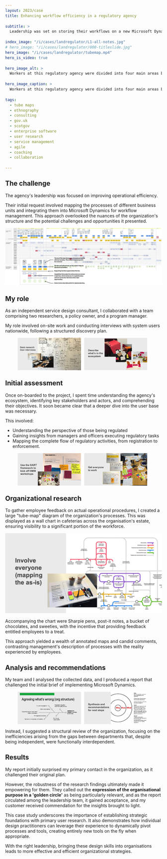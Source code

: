 ```yaml
---
layout: 2023/case
title: Enhancing workflow efficiency in a regulatory agency

subtitle: >
  Leadership was set on storing their workflows on a new Microsoft Dynamics platform, but they had not mapped the journeys of the different colleagues in the organisation and were unaware of the challenges and opportunites created by their structure.

index_image: "/i/cases/landregulator/L1-all-notes.jpg"
# hero_image: "/i/cases/landregulator/000-titleslide.jpg"
hero_image: "/i/cases/landregulator/tubemap.mp4"
hero_is_video: true

hero_image_alt: >
  Workers at this regulatory agency were divided into four main areas based on the nature of their interventions with citizens. It quickly became apparent that uncovering insights and opportunities would mean mapping the different divisions across the entire life-cycle of the regulated customer.

hero_image_caption: >
  Workers at this regulatory agency were divided into four main areas based on the nature of their interventions with citizens. It quickly became apparent that uncovering insights and opportunities would mean mapping the different divisions across the entire life-cycle of the regulated customer.

tags: 
  - tube maps
  - ethnography
  - consulting
  - gov.uk
  - scotgov
  - enterprise software
  - user research
  - service management
  - agile
  - coaching
  - collaboration

---
```



## The challenge

The agency's leadership was focused on improving operational efficiency. 

Their initial request involved mapping the processes of different business units and integrating them into Microsoft Dynamics for workflow management. This approach overlooked the nuances of the organization's structure and the potential challenges and opportunities it presented.

<img src="/i/cases/landregulator/L1-all-notes.jpg" alt="Level 1 blueprint of the organisation's service."/>


## My role

As an independent service design consultant, I collaborated with a team comprising two researchers, a policy owner, and a program manager. 

My role involved on-site work and conducting interviews with system users nationwide, following a structured discovery plan.

<figure style="display:flex;">
  <img style="width:48%;" src="/i/cases/landregulator/040-primary-research.jpg" alt="Desk research"/>
  <img style="width:48%;border-left:10px solid white;" src="/i/cases/landregulator/055-whatsintheecosystem.jpg" alt="User research"/>
</figure>


## Initial assessment

Once on-boarded to the project, I spent time understanding the agency's ecosystem, identifying key stakeholders and actors, and comprehending their objectives. It soon became clear that a deeper dive into the user base was necessary.

This involved:

- Understanding the perspective of those being regulated
- Gaining insights from managers and officers executing regulatory tasks
- Mapping the complete flow of regulatory activities, from registration to enforcement.


<figure style="display:flex;">
  <img style="width:48%;" src="/i/cases/landregulator/080-HMW-DART.jpg" alt="Using the DART framwork as workshop stimulus"/>
  <img style="width:48%;border-left:10px solid white;" src="/i/cases/landregulator/100-opportunities.jpg" alt="Brainstorming opportunities using identified problems as stimulus"/>
</figure>


## Organizational research

To gather employee feedback on actual operational procedures, I created a large "tube-map" diagram of the organization's processes. This was displayed as a wall chart in cafeterias across the organisation's estate, ensuring visibility to a significant portion of the workforce. 

<img src="/i/cases/landregulator/060-probe-tubemap.jpg" alt="a large tube-map diagram of the organization's processes"/>

Accompanying the chart were Sharpie pens, post-it notes, a bucket of chocolates, and sweeties, with the incentive that providing feedback entitled employees to a treat. 

This approach yielded a wealth of annotated maps and candid comments, contrasting management's description of processes with the reality experienced by employees.


## Analysis and recommendations

My team and I analysed the collected data, and I produced a report that challenged the initial brief of implementing Microsoft Dynamics. 

<figure style="display:flex;">
  <img style="width:48%;" src="/i/cases/landregulator/070-ishikaya.jpg" alt="Ishikaya diagram showing problem causality"/>
  <img style="width:48%;border-left:10px solid white;" src="/i/cases/landregulator/999-golden-circle.jpg" alt="Golden circle title page of report"/>
</figure>

Instead, I suggested a structural review of the organization, focusing on the inefficiencies arising from the gaps between departments that, despite being independent, were functionally interdependent.


## Results

My report initially surprised my primary contact in the organization, as it challenged their original plan. 

However, the robustness of the research findings ultimately made it empowering for them. They called out the **expression of the organisational purpose in a 'golden circle'** as being particularly relevant, and as the report circulated among the leadership team, it gained acceptance, and my customer received commendation for the insights brought to light.

This case study underscores the importance of establishing strategic foundations with primary user research. It also demonstrates how individual design practitioners can leverage their experience to dynamically pivot processes and tools, creating entirely new tools on the fly when appropriate.

With the right leadership, bringing these design skills into organisations leads to more effective and efficient organizational strategies.



